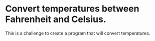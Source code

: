 # Convert temperatures between Fahrenheit and Celsius.

This is a challenge to create a program that will convert temperatures.